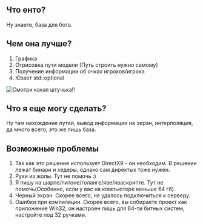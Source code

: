 ## Что енто?
Ну знаете, база для бота.
## Чем она лучше?
1. Графика
2. Отрисовка пути модели (Путь строить нужно самому)
3. Получение информации об очках игроков/игрока
4. Юзает std::optional

![Смотри какая штучька!!](https://image.prntscr.com/image/GZewJ6FSSEGQKSLJ6qlaRw.png)


## Что я еще могу сделать?
Ну там нахождение путей, вывод информации на экран, интерполяция, да много всего, это же лишь база.

## Возможные проблемы

1. Так как это решение использует DirectX9 - он необходим. В решении лежат бинари и хедеры, однако сам директых тоже нужен.
3. Руки из жопы. Тут не помочь :)
4. Я пишу на шарпе/питоне/голанге/яве/яваскрипте. Тут не помочь(Особенно, если у вас на компьютере меньше 64 гб).
5. Черный экран. Скорее всего, не удалось подключиться к серверу.
6. Ошибки при компиляции. Скорее всего, вы собираете проект как приложение Win32, он настроен лишь для 64-ти битных систем, настройте под 32 ручками.
